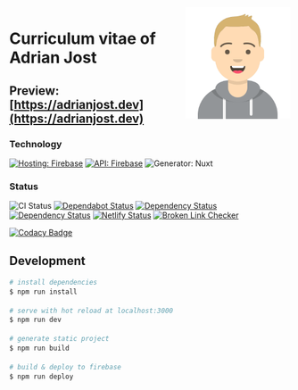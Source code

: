 <img src="./src/static/avatar.svg" alt="Avatar of Adrian Jost" height="200" align="right">

# Curriculum vitae of Adrian Jost

## Preview: [https://adrianjost.dev](https://adrianjost.dev)

### Technology

[![Hosting: Firebase](https://img.shields.io/badge/Hosting-firebase-yellow.svg?logo=firebase)](https://adrianjost.dev) [![API: Firebase](https://img.shields.io/badge/API-firebase-yellow.svg?logo=firebase)](https://adrianjost.dev) ![Generator: Nuxt](https://img.shields.io/badge/Generator-Nuxt.JS-darkgreen.svg?style=flat&logo=nuxt.js)

### Status

![CI Status](https://github.com/adrianjost/Curriculum-Vitae/workflows/CI/badge.svg) [![Dependabot Status](https://api.dependabot.com/badges/status?host=github&repo=adrianjost/Curriculum-Vitae)](https://dependabot.com) [![Dependency Status](https://david-dm.org/adrianjost/Curriculum-Vitae.svg)](https://david-dm.org/adrianjost/Curriculum-Vitae) [![Dependency Status](https://david-dm.org/adrianjost/Curriculum-Vitae/dev-status.svg)](https://david-dm.org/adrianjost/Curriculum-Vitae?type=dev) [![Netlify Status](https://api.netlify.com/api/v1/badges/76d4368d-8878-4a88-ae7c-f3ea1afdc840/deploy-status)](https://app.netlify.com/sites/relaxed-poincare-913bee/deploys) [![Broken Link Checker](https://github.com/adrianjost/Curriculum-Vitae/workflows/Broken%20Link%20Checker/badge.svg)](https://github.com/adrianjost/Curriculum-Vitae/actions?query=workflow%3A%22Broken+Link+Checker%22)

[![Codacy Badge](https://api.codacy.com/project/badge/Grade/d7b37affcb4540f59442d4f87bd88bb8)](https://www.codacy.com/app/adrianjost/Curriculum-Vitae?utm_source=github.com&utm_medium=referral&utm_content=adrianjost/Curriculum-Vitae&utm_campaign=Badge_Grade)

## Development

```bash
# install dependencies
$ npm run install

# serve with hot reload at localhost:3000
$ npm run dev

# generate static project
$ npm run build

# build & deploy to firebase
$ npm run deploy
```
